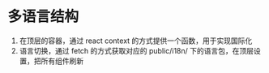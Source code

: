 # 多语言结构

1. 在顶层的容器，通过 react context 的方式提供一个函数，用于实现国际化
2. 语言切换，通过 fetch 的方式获取对应的 public/i18n/ 下的语言包，在顶层设置，把所有组件刷新